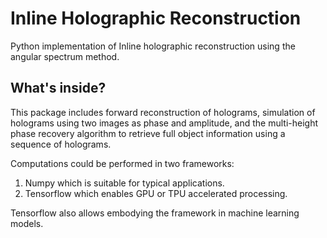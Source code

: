 # Inline Holographic Reconstruction
Python implementation of Inline holographic reconstruction using the angular spectrum method.

## What's inside?
This package includes forward reconstruction of holograms, simulation of holograms using two images as phase and amplitude, and the multi-height phase recovery algorithm to retrieve full object information using a sequence of holograms.

Computations could be performed in two frameworks:
1. Numpy which is suitable for typical applications.
2. Tensorflow which enables GPU or TPU accelerated processing. 

Tensorflow also allows embodying the framework in machine learning models.
